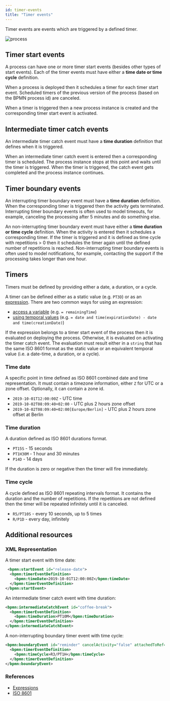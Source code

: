 ```yaml
---
id: timer-events
title: "Timer events"
---
```


Timer events are events which are triggered by a defined timer.

![process](assets/timer-events.png)

## Timer start events

A process can have one or more timer start events (besides other types of start events). Each of the timer events must have either a **time date or time cycle** definition.

When a process is deployed then it schedules a timer for each timer start event. Scheduled timers of the previous version of the process (based on the BPMN process id) are canceled.

When a timer is triggered then a new process instance is created and the corresponding timer start event is activated.

## Intermediate timer catch events

An intermediate timer catch event must have a **time duration** definition that defines when it is triggered.

When an intermediate timer catch event is entered then a corresponding timer is scheduled. The process instance stops at this point and waits until the timer is triggered. When the timer is triggered, the catch event gets completed and the process instance continues.

## Timer boundary events

An interrupting timer boundary event must have a **time duration** definition. When the corresponding timer is triggered then the activity gets terminated. Interrupting timer boundary events is often used to model timeouts, for example, canceling the processing after 5 minutes and do something else.

An non-interrupting timer boundary event must have either a **time duration or time cycle** definition. When the activity is entered then it schedules a corresponding timer. If the timer is triggered and it is defined as time cycle with repetitions > 0 then it schedules the timer again until the defined number of repetitions is reached. Non-interrupting timer boundary events is often used to model notifications, for example, contacting the support if the processing takes longer than one hour.

## Timers

Timers must be defined by providing either a date, a duration, or a cycle.

A timer can be defined either as a static value (e.g. `PT3D`) or as an [expression](/components/concepts/expressions.md). There are two common ways for using an expression:

- [access a variable](/components/concepts/expressions.md#access-variables) (e.g. `= remainingTime`)
- [using temporal values](/components/concepts/expressions.md#temporal-expressions) (e.g. `= date and time(expirationDate) - date and time(creationDate)`)

If the expression belongs to a timer start event of the process then it is evaluated on deploying the process. Otherwise, it is evaluated on activating the timer catch event. The evaluation must result either in a `string` that has the same ISO 8601 format as the static value or an equivalent temporal value (i.e. a date-time, a duration, or a cycle).

### Time date

A specific point in time defined as ISO 8601 combined date and time representation. It must contain a timezone information, either `Z` for UTC or a zone offset. Optionally, it can contain a zone id.

- `2019-10-01T12:00:00Z` - UTC time
- `2019-10-02T08:09:40+02:00` - UTC plus 2 hours zone offset
- `2019-10-02T08:09:40+02:00[Europe/Berlin]` - UTC plus 2 hours zone offset at Berlin

### Time duration

A duration defined as ISO 8601 durations format.

- `PT15S` - 15 seconds
- `PT1H30M` - 1 hour and 30 minutes
- `P14D` - 14 days

If the duration is zero or negative then the timer will fire immediately.

### Time cycle

A cycle defined as ISO 8601 repeating intervals format. It contains the duration and the number of repetitions. If the repetitions are not defined then the timer will be repeated infinitely until it is canceled.

- `R5/PT10S` - every 10 seconds, up to 5 times
- `R/P1D` - every day, infinitely

## Additional resources

### XML Representation
A timer start event with time date:

```xml
 <bpmn:startEvent id="release-date">
  <bpmn:timerEventDefinition>
    <bpmn:timeDate>2019-10-01T12:00:00Z</bpmn:timeDate>
  </bpmn:timerEventDefinition>
</bpmn:startEvent>
```

An intermediate timer catch event with time duration:

```xml
<bpmn:intermediateCatchEvent id="coffee-break">
  <bpmn:timerEventDefinition>
    <bpmn:timeDuration>PT10M</bpmn:timeDuration>
  </bpmn:timerEventDefinition>
</bpmn:intermediateCatchEvent>
```

A non-interrupting boundary timer event with time cycle:

```xml
<bpmn:boundaryEvent id="reminder" cancelActivity="false" attachedToRef="process-order">
  <bpmn:timerEventDefinition>
    <bpmn:timeCycle>R3/PT1H</bpmn:timeCycle>
  </bpmn:timerEventDefinition>
</bpmn:boundaryEvent>
```

### References

- [Expressions](/components/concepts/expressions.md)
- [ISO 8601](https://en.wikipedia.org/wiki/ISO_8601)
